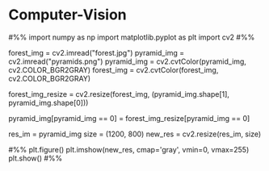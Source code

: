# Computer-Vision

#%%
import numpy as np
import matplotlib.pyplot as plt
import cv2
#%%

forest_img = cv2.imread("forest.jpg")
pyramid_img = cv2.imread("pyramids.png")
pyramid_img = cv2.cvtColor(pyramid_img, cv2.COLOR_BGR2GRAY)
forest_img = cv2.cvtColor(forest_img, cv2.COLOR_BGR2GRAY)

forest_img_resize = cv2.resize(forest_img, (pyramid_img.shape[1], pyramid_img.shape[0]))

pyramid_img[pyramid_img == 0] = forest_img_resize[pyramid_img == 0]


res_im = pyramid_img
size = (1200, 800)
new_res = cv2.resize(res_im, size)

#%%
plt.figure()
plt.imshow(new_res, cmap='gray', vmin=0, vmax=255)
plt.show()
#%%

